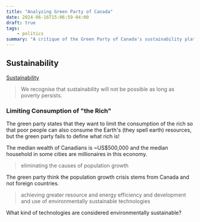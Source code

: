 ```yaml
---
title: "Analyzing Green Party of Canada"
date: 2024-06-16T15:06:59-04:00
draft: true
tags:
    - politics
summary: "A critique of the Green Party of Canada's sustainability platform. The author questions the party's undefined notion of 'the rich' whose consumption they aim to limit, their focus on Canadian population growth rather than global, and the lack of clarity on 'environmentally sustainable technologies.'"
---
```


## Sustainability

[Sustainability](https://www.greenparty.ca/en/green-values/sustainability)

> We recognise that sustainability will not be possible as long as poverty persists.

### Limiting Consumption of "the Rich"

The green party states that they want to limit the consumption of the rich so that poor people can also consume the Earth's (they spell earth) resources, but the green party fails to define what rich is!

The median wealth of Canadians is ~US$500,000 and the median household in some cities are millionaires in this economy.

> eliminating the causes of population growth

The green party think the population growth crisis stems from Canada and not foreign countries.

> achieving greater resource and energy efficiency and development and use of environmentally sustainable technologies

What kind of technologies are considered environmentally sustainable?
